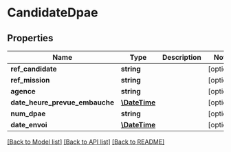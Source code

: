 # CandidateDpae

## Properties
Name | Type | Description | Notes
------------ | ------------- | ------------- | -------------
**ref_candidate** | **string** |  | [optional] 
**ref_mission** | **string** |  | [optional] 
**agence** | **string** |  | [optional] 
**date_heure_prevue_embauche** | [**\DateTime**](\DateTime.md) |  | [optional] 
**num_dpae** | **string** |  | [optional] 
**date_envoi** | [**\DateTime**](\DateTime.md) |  | [optional] 

[[Back to Model list]](../../README.md#documentation-for-models) [[Back to API list]](../../README.md#documentation-for-api-endpoints) [[Back to README]](../../README.md)


